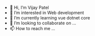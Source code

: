 - 👋 Hi, I’m Vijay Patel
- 👀 I’m interested in Web development 
- 🌱 I’m currently learning vue dotnet core
- 💞️ I’m looking to collaborate on ...
- 📫 How to reach me ...

<!---
vijay002/vijay002 is a ✨ special ✨ repository because its `README.md` (this file) appears on your GitHub profile.
You can click the Preview link to take a look at your changes.
--->
